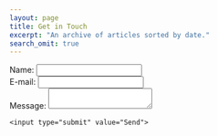 ```yaml
---
layout: page
title: Get in Touch
excerpt: "An archive of articles sorted by date."
search_omit: true
---
```



<form action="//formspree.io/ali@sruplex.com" method="POST">
    <div>
        <label for="name">Name:</label>
        <input type="text" id="name" />
    </div>
    <div>
        <label for="mail">E-mail:</label>
        <input type="email" id="_replyto" />
    </div>
    <div>
        <label for="msg">Message:</label>
        <textarea id="msg"></textarea>
    </div>

    <input type="submit" value="Send">
</form>
